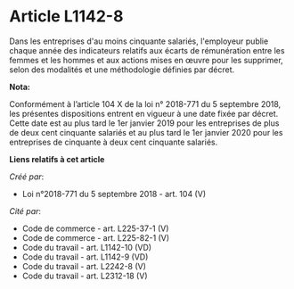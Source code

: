 # Article L1142-8

Dans les entreprises d'au moins cinquante salariés, l'employeur publie chaque année des indicateurs relatifs aux écarts de
rémunération entre les femmes et les hommes et aux actions mises en œuvre pour les supprimer, selon des modalités et une
méthodologie définies par décret.

**Nota:**

Conformément à l’article 104 X de la loi n° 2018-771 du 5 septembre 2018, les présentes dispositions entrent en vigueur à une
date fixée par décret. Cette date est au plus tard le 1er janvier 2019 pour les entreprises de plus de deux cent cinquante
salariés et au plus tard le 1er janvier 2020 pour les entreprises de cinquante à deux cent cinquante salariés.

**Liens relatifs à cet article**

_Créé par_:

  - Loi n°2018-771 du 5 septembre 2018 - art. 104 (V)

_Cité par_:

  - Code de commerce - art. L225-37-1 (V)
  - Code de commerce - art. L225-82-1 (V)
  - Code du travail - art. L1142-10 (VD)
  - Code du travail - art. L1142-9 (VD)
  - Code du travail - art. L2242-8 (V)
  - Code du travail - art. L2312-18 (V)
